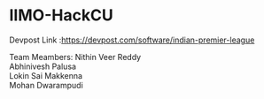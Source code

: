 # IIMO-HackCU

Devpost Link :https://devpost.com/software/indian-premier-league


Team Meambers:
Nithin Veer Reddy<br/>
Abhinivesh Palusa<br/>
Lokin Sai Makkenna<br/>
Mohan Dwarampudi<br/>
